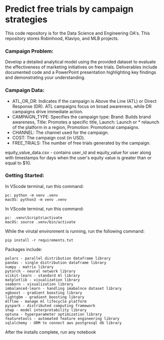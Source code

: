 # Predict free trials by campaign strategies
This code repository is for the Data Science and Engineering OA's. This repository stores Robinhood, Klaviyo, and MLB projects.

### Campaign Problem:

Develop a detailed analytical model using the provided dataset to evaluate the effectiveness of marketing initiatives on free trials. Deliverables include documented code and a PowerPoint presentation highlighting key findings and demonstrating your understanding.

### Campaign Data:

* ATL_OR_DR: Indicates if the campaign is Above the Line (ATL) or Direct Response (DR). ATL campaigns focus on broad awareness, while DR campaigns drive immediate action.
* CAMPAIGN_TYPE: Specifies the campaign type: Brand: Builds brand awareness, Title: Promotes a specific title, Launch: Launch or * relaunch of the platform in a region, Promotion: Promotional campaigns.
* CHANNEL: The channel used for the campaign.
* COST: The campaign cost (in USD).
* FREE_TRIALS: The number of free trials generated by the campaign.

equity_value_data.csv - contains user_id and equity_value for user along with timestamps for days when the user's equity value is greater than or equal to $10.

### Getting Started:
In VScode terminal, run this command:
```
pc: python -m venv .venv
macOS: python3 -m venv .venv
```
In VScode terminal, run this command:
```
pc: .venv\Scripts\activate
macOS: source .venv/bin/activate
```
While the virutal environment is running, run the following command:
```
pip install -r requirements.txt
```
 Packages include:
```
polars - parallel distribution dataframe library
pandas - single distribution dataframe library
numpy - matrix library
pytorch - neural network library
scikit-learn - standard ml library
matplotlib - visualization library
seaborn - visualization library
imbalanced-learn - handling imabalnce dataset library
xgboost - gradient boosting library
lightgbm - gradient boosting library
mlflow - manage ml lifecycle platform
pyspark - distributed computing framework
shap - model interpretability library
optuna - hyperparameter optimization library
featuretools - automated feature engineering library
sqlalchemy - ORM to connect aws postgresql db library
```
After the installs complete, run any notebook

